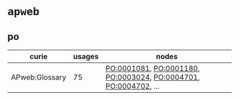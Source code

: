 # `apweb`

## po

| curie          |   usages | nodes                                                                                                                                                                                                                                                                                            |
|----------------|----------|--------------------------------------------------------------------------------------------------------------------------------------------------------------------------------------------------------------------------------------------------------------------------------------------------|
| APweb:Glossary |       75 | [PO:0001081](http://purl.obolibrary.org/obo/PO_0001081), [PO:0001180](http://purl.obolibrary.org/obo/PO_0001180), [PO:0003024](http://purl.obolibrary.org/obo/PO_0003024), [PO:0004701](http://purl.obolibrary.org/obo/PO_0004701), [PO:0004702](http://purl.obolibrary.org/obo/PO_0004702), ... |

